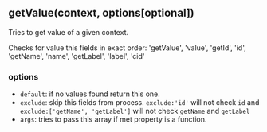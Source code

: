 ## getValue(context, options[optional])
Tries to get value of a given context. 

Checks for value this fields in exact order: 'getValue', 'value', 'getId', 'id', 'getName', 'name', 'getLabel', 'label', 'cid'

### options

* `default`: if no values found return this one.
* `exclude`: skip this fields from process. `exclude:'id'` will not check `id` and `exclude:['getName', 'getLabel']` will not check `getName` and `getLabel`
* `args`: tries to pass this array if met property is a function.
